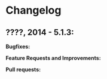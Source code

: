 # Changelog

## ????, 2014 - 5.1.3:

**Bugfixes:**

**Feature Requests and Improvements:**

**Pull requests:**

